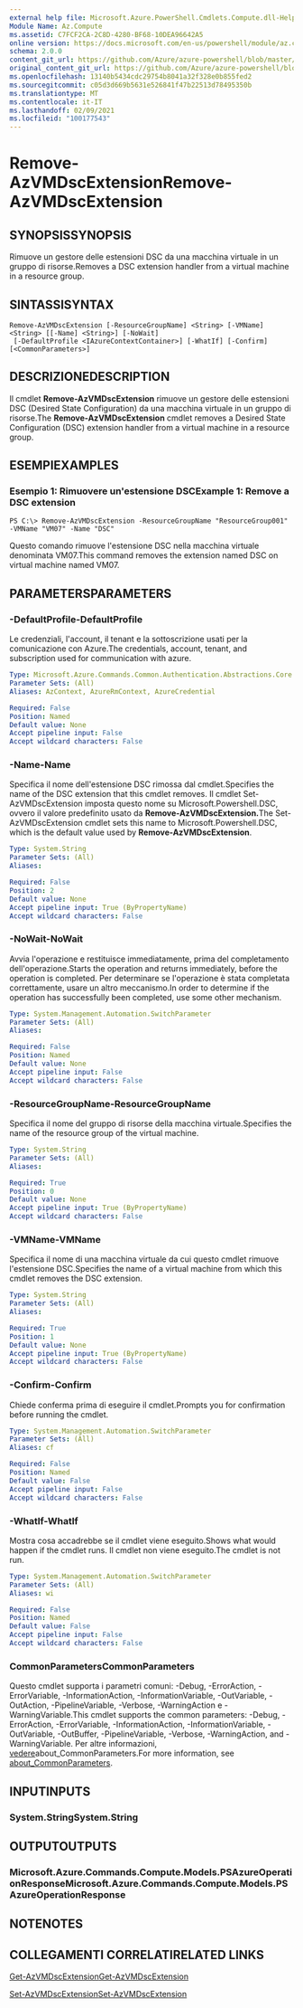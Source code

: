 ```yaml
---
external help file: Microsoft.Azure.PowerShell.Cmdlets.Compute.dll-Help.xml
Module Name: Az.Compute
ms.assetid: C7FCF2CA-2C8D-4280-BF68-10DEA96642A5
online version: https://docs.microsoft.com/en-us/powershell/module/az.compute/remove-azvmdscextension
schema: 2.0.0
content_git_url: https://github.com/Azure/azure-powershell/blob/master/src/Compute/Compute/help/Remove-AzVMDscExtension.md
original_content_git_url: https://github.com/Azure/azure-powershell/blob/master/src/Compute/Compute/help/Remove-AzVMDscExtension.md
ms.openlocfilehash: 13140b5434cdc29754b8041a32f328e0b855fed2
ms.sourcegitcommit: c05d3d669b5631e526841f47b22513d78495350b
ms.translationtype: MT
ms.contentlocale: it-IT
ms.lasthandoff: 02/09/2021
ms.locfileid: "100177543"
---
```

# <span data-ttu-id="70aa9-101">Remove-AzVMDscExtension</span><span class="sxs-lookup"><span data-stu-id="70aa9-101">Remove-AzVMDscExtension</span></span>

## <span data-ttu-id="70aa9-102">SYNOPSIS</span><span class="sxs-lookup"><span data-stu-id="70aa9-102">SYNOPSIS</span></span>
<span data-ttu-id="70aa9-103">Rimuove un gestore delle estensioni DSC da una macchina virtuale in un gruppo di risorse.</span><span class="sxs-lookup"><span data-stu-id="70aa9-103">Removes a DSC extension handler from a virtual machine in a resource group.</span></span>

## <span data-ttu-id="70aa9-104">SINTASSI</span><span class="sxs-lookup"><span data-stu-id="70aa9-104">SYNTAX</span></span>

```
Remove-AzVMDscExtension [-ResourceGroupName] <String> [-VMName] <String> [[-Name] <String>] [-NoWait]
 [-DefaultProfile <IAzureContextContainer>] [-WhatIf] [-Confirm] [<CommonParameters>]
```

## <span data-ttu-id="70aa9-105">DESCRIZIONE</span><span class="sxs-lookup"><span data-stu-id="70aa9-105">DESCRIPTION</span></span>
<span data-ttu-id="70aa9-106">Il cmdlet **Remove-AzVMDscExtension** rimuove un gestore delle estensioni DSC (Desired State Configuration) da una macchina virtuale in un gruppo di risorse.</span><span class="sxs-lookup"><span data-stu-id="70aa9-106">The **Remove-AzVMDscExtension** cmdlet removes a Desired State Configuration (DSC) extension handler from a virtual machine in a resource group.</span></span>

## <span data-ttu-id="70aa9-107">ESEMPI</span><span class="sxs-lookup"><span data-stu-id="70aa9-107">EXAMPLES</span></span>

### <span data-ttu-id="70aa9-108">Esempio 1: Rimuovere un'estensione DSC</span><span class="sxs-lookup"><span data-stu-id="70aa9-108">Example 1: Remove a DSC extension</span></span>
```
PS C:\> Remove-AzVMDscExtension -ResourceGroupName "ResourceGroup001" -VMName "VM07" -Name "DSC"
```

<span data-ttu-id="70aa9-109">Questo comando rimuove l'estensione DSC nella macchina virtuale denominata VM07.</span><span class="sxs-lookup"><span data-stu-id="70aa9-109">This command removes the extension named DSC on virtual machine named VM07.</span></span>

## <span data-ttu-id="70aa9-110">PARAMETERS</span><span class="sxs-lookup"><span data-stu-id="70aa9-110">PARAMETERS</span></span>

### <span data-ttu-id="70aa9-111">-DefaultProfile</span><span class="sxs-lookup"><span data-stu-id="70aa9-111">-DefaultProfile</span></span>
<span data-ttu-id="70aa9-112">Le credenziali, l'account, il tenant e la sottoscrizione usati per la comunicazione con Azure.</span><span class="sxs-lookup"><span data-stu-id="70aa9-112">The credentials, account, tenant, and subscription used for communication with azure.</span></span>

```yaml
Type: Microsoft.Azure.Commands.Common.Authentication.Abstractions.Core.IAzureContextContainer
Parameter Sets: (All)
Aliases: AzContext, AzureRmContext, AzureCredential

Required: False
Position: Named
Default value: None
Accept pipeline input: False
Accept wildcard characters: False
```

### <span data-ttu-id="70aa9-113">-Name</span><span class="sxs-lookup"><span data-stu-id="70aa9-113">-Name</span></span>
<span data-ttu-id="70aa9-114">Specifica il nome dell'estensione DSC rimossa dal cmdlet.</span><span class="sxs-lookup"><span data-stu-id="70aa9-114">Specifies the name of the DSC extension that this cmdlet removes.</span></span>
<span data-ttu-id="70aa9-115">Il cmdlet Set-AzVMDscExtension imposta questo nome su Microsoft.Powershell.DSC, ovvero il valore predefinito usato da **Remove-AzVMDscExtension.**</span><span class="sxs-lookup"><span data-stu-id="70aa9-115">The Set-AzVMDscExtension cmdlet sets this name to Microsoft.Powershell.DSC, which is the default value used by **Remove-AzVMDscExtension**.</span></span>

```yaml
Type: System.String
Parameter Sets: (All)
Aliases:

Required: False
Position: 2
Default value: None
Accept pipeline input: True (ByPropertyName)
Accept wildcard characters: False
```

### <span data-ttu-id="70aa9-116">-NoWait</span><span class="sxs-lookup"><span data-stu-id="70aa9-116">-NoWait</span></span>
<span data-ttu-id="70aa9-117">Avvia l'operazione e restituisce immediatamente, prima del completamento dell'operazione.</span><span class="sxs-lookup"><span data-stu-id="70aa9-117">Starts the operation and returns immediately, before the operation is completed.</span></span> <span data-ttu-id="70aa9-118">Per determinare se l'operazione è stata completata correttamente, usare un altro meccanismo.</span><span class="sxs-lookup"><span data-stu-id="70aa9-118">In order to determine if the operation has successfully been completed, use some other mechanism.</span></span>

```yaml
Type: System.Management.Automation.SwitchParameter
Parameter Sets: (All)
Aliases:

Required: False
Position: Named
Default value: None
Accept pipeline input: False
Accept wildcard characters: False
```

### <span data-ttu-id="70aa9-119">-ResourceGroupName</span><span class="sxs-lookup"><span data-stu-id="70aa9-119">-ResourceGroupName</span></span>
<span data-ttu-id="70aa9-120">Specifica il nome del gruppo di risorse della macchina virtuale.</span><span class="sxs-lookup"><span data-stu-id="70aa9-120">Specifies the name of the resource group of the virtual machine.</span></span>

```yaml
Type: System.String
Parameter Sets: (All)
Aliases:

Required: True
Position: 0
Default value: None
Accept pipeline input: True (ByPropertyName)
Accept wildcard characters: False
```

### <span data-ttu-id="70aa9-121">-VMName</span><span class="sxs-lookup"><span data-stu-id="70aa9-121">-VMName</span></span>
<span data-ttu-id="70aa9-122">Specifica il nome di una macchina virtuale da cui questo cmdlet rimuove l'estensione DSC.</span><span class="sxs-lookup"><span data-stu-id="70aa9-122">Specifies the name of a virtual machine from which this cmdlet removes the DSC extension.</span></span>

```yaml
Type: System.String
Parameter Sets: (All)
Aliases:

Required: True
Position: 1
Default value: None
Accept pipeline input: True (ByPropertyName)
Accept wildcard characters: False
```

### <span data-ttu-id="70aa9-123">-Confirm</span><span class="sxs-lookup"><span data-stu-id="70aa9-123">-Confirm</span></span>
<span data-ttu-id="70aa9-124">Chiede conferma prima di eseguire il cmdlet.</span><span class="sxs-lookup"><span data-stu-id="70aa9-124">Prompts you for confirmation before running the cmdlet.</span></span>

```yaml
Type: System.Management.Automation.SwitchParameter
Parameter Sets: (All)
Aliases: cf

Required: False
Position: Named
Default value: False
Accept pipeline input: False
Accept wildcard characters: False
```

### <span data-ttu-id="70aa9-125">-WhatIf</span><span class="sxs-lookup"><span data-stu-id="70aa9-125">-WhatIf</span></span>
<span data-ttu-id="70aa9-126">Mostra cosa accadrebbe se il cmdlet viene eseguito.</span><span class="sxs-lookup"><span data-stu-id="70aa9-126">Shows what would happen if the cmdlet runs.</span></span>
<span data-ttu-id="70aa9-127">Il cmdlet non viene eseguito.</span><span class="sxs-lookup"><span data-stu-id="70aa9-127">The cmdlet is not run.</span></span>

```yaml
Type: System.Management.Automation.SwitchParameter
Parameter Sets: (All)
Aliases: wi

Required: False
Position: Named
Default value: False
Accept pipeline input: False
Accept wildcard characters: False
```

### <span data-ttu-id="70aa9-128">CommonParameters</span><span class="sxs-lookup"><span data-stu-id="70aa9-128">CommonParameters</span></span>
<span data-ttu-id="70aa9-129">Questo cmdlet supporta i parametri comuni: -Debug, -ErrorAction, -ErrorVariable, -InformationAction, -InformationVariable, -OutVariable, -OutAction, -PipelineVariable, -Verbose, -WarningAction e -WarningVariable.</span><span class="sxs-lookup"><span data-stu-id="70aa9-129">This cmdlet supports the common parameters: -Debug, -ErrorAction, -ErrorVariable, -InformationAction, -InformationVariable, -OutVariable, -OutBuffer, -PipelineVariable, -Verbose, -WarningAction, and -WarningVariable.</span></span> <span data-ttu-id="70aa9-130">Per altre informazioni, [vedere](http://go.microsoft.com/fwlink/?LinkID=113216)about_CommonParameters.</span><span class="sxs-lookup"><span data-stu-id="70aa9-130">For more information, see [about_CommonParameters](http://go.microsoft.com/fwlink/?LinkID=113216).</span></span>

## <span data-ttu-id="70aa9-131">INPUT</span><span class="sxs-lookup"><span data-stu-id="70aa9-131">INPUTS</span></span>

### <span data-ttu-id="70aa9-132">System.String</span><span class="sxs-lookup"><span data-stu-id="70aa9-132">System.String</span></span>

## <span data-ttu-id="70aa9-133">OUTPUT</span><span class="sxs-lookup"><span data-stu-id="70aa9-133">OUTPUTS</span></span>

### <span data-ttu-id="70aa9-134">Microsoft.Azure.Commands.Compute.Models.PSAzureOperationResponse</span><span class="sxs-lookup"><span data-stu-id="70aa9-134">Microsoft.Azure.Commands.Compute.Models.PSAzureOperationResponse</span></span>

## <span data-ttu-id="70aa9-135">NOTE</span><span class="sxs-lookup"><span data-stu-id="70aa9-135">NOTES</span></span>

## <span data-ttu-id="70aa9-136">COLLEGAMENTI CORRELATI</span><span class="sxs-lookup"><span data-stu-id="70aa9-136">RELATED LINKS</span></span>

[<span data-ttu-id="70aa9-137">Get-AzVMDscExtension</span><span class="sxs-lookup"><span data-stu-id="70aa9-137">Get-AzVMDscExtension</span></span>](./Get-AzVMDscExtension.md)

[<span data-ttu-id="70aa9-138">Set-AzVMDscExtension</span><span class="sxs-lookup"><span data-stu-id="70aa9-138">Set-AzVMDscExtension</span></span>](./Set-AzVMDscExtension.md)


